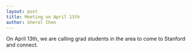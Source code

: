 ```yaml
---
layout: post
title: Meeting on April 13th
author: Sherol Chen
---
```


On April 13th, we are calling grad students in the area to come to
Stanford and connect.
